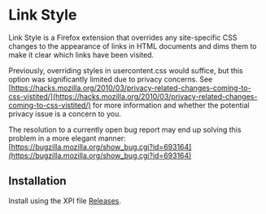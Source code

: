 # Link Style

Link Style is a Firefox extension that overrides any site-specific CSS changes to the appearance of links in HTML documents and dims them to make it clear which links have been visited.

Previously, overriding styles in usercontent.css would suffice, but this option was significantly limited due to privacy concerns. See [https://hacks.mozilla.org/2010/03/privacy-related-changes-coming-to-css-vistited/](https://hacks.mozilla.org/2010/03/privacy-related-changes-coming-to-css-vistited/) for more information and whether the potential privacy issue is a concern to you.

The resolution to a currently open bug report may end up solving this problem in a more elegant manner: [https://bugzilla.mozilla.org/show_bug.cgi?id=693164](https://bugzilla.mozilla.org/show_bug.cgi?id=693164)

## Installation

Install using the XPI file [Releases](https://github.com/olaolsso/link-style/releases).